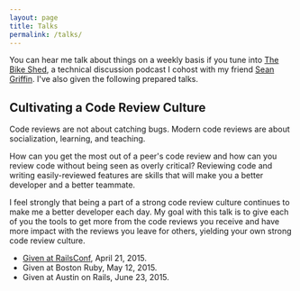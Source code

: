 ```yaml
---
layout: page
title: Talks
permalink: /talks/
---
```


You can hear me talk about things on a weekly basis if you tune into [The Bike
Shed], a technical discussion podcast I cohost with my friend [Sean Griffin].
I've also given the following prepared talks.

[The Bike Shed]: http://bikeshed.fm
[Sean Griffin]: https://twitter.com/sgrif

## Cultivating a Code Review Culture

Code reviews are not about catching bugs. Modern code reviews are about
socialization, learning, and teaching.

How can you get the most out of a peer's code review and how can you review code
without being seen as overly critical? Reviewing code and writing
easily-reviewed features are skills that will make you a better developer and a
better teammate.

I feel strongly that being a part of a strong code review culture continues to
make me a better developer each day. My goal with this talk is to give each of
you the tools to get more from the code reviews you receive and have more impact
with the reviews you leave for others, yielding your own strong code review
culture.

* [Given at RailsConf][railsconf], April 21, 2015.
* Given at Boston Ruby, May 12, 2015.
* Given at Austin on Rails, June 23, 2015.

[railsconf]: https://www.youtube.com/watch?v=PJjmw9TRB7s
